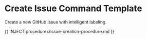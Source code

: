 # Create Issue Command Template
Create a new GitHub issue with intelligent labeling.

{{ INJECT:procedures/issue-creation-procedure.md }}